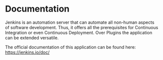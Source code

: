 # Documentation

Jenkins is an automation server that can automate all non-human aspects of software development. Thus, it offers all the prerequisites for Continuous Integration or even Continuous Deployment. Over Plugins the application can be extended versatile.

The official documentation of this application can be found here: https://jenkins.io/doc/